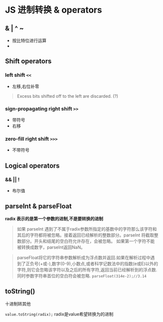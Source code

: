 # JS 进制转换 & operators


## & | ^ ~

+ 按比特位进行运算
+ 


## Shift operators

### left shift `<<`

+ 左移,右位补零
>Excess bits shifted off to the left are discarded. (?)

### sign-propagating right shift `>>`

+ 带符号
+ 右移


### zero-fill right shift `>>>`

+ 不带符号

## Logical operators

### &&  ||  !

+ 布尔值


## parseInt & parseFloat

**radix 表示的是第一个参数的进制,不是要转换的进制**

>如果 parseInt 遇到了不属于radix参数所指定的基数中的字符那么该字符和其后的字符都将被忽略。接着返回已经解析的整数部分。parseInt 将截取整数部分。开头和结尾的空白符允许存在，会被忽略。
>如果第一个字符不能被转换成数字，parseInt返回NaN。

>parseFloat将它的字符串参数解析成为浮点数并返回.如果在解析过程中遇到了正负号(+或-),数字(0-9),小数点,或者科学记数法中的指数(e或E)以外的字符,则它会忽略该字符以及之后的所有字符,返回当前已经解析到的浮点数.同时参数字符串首位的空白符会被忽略.
`parseFloat(314e-2);//3.14`


## toString()

十进制转其他

`value.toString(radix);`
radix是value希望转换为的进制